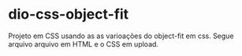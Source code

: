 # dio-css-object-fit
Projeto em CSS usando as as varioações do object-fit em css. 
Segue arquivo arquivo em HTML e o CSS em upload. 
